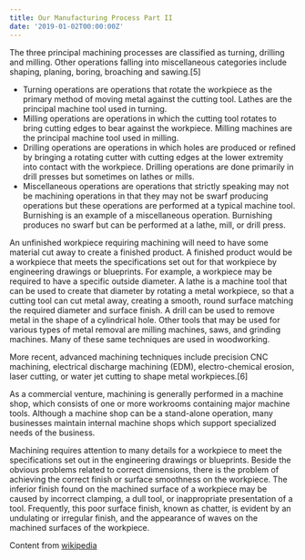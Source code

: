 ```yaml
---
title: Our Manufacturing Process Part II
date: '2019-01-02T00:00:00Z'
---
```


The three principal machining processes are classified as turning, drilling and milling. Other operations falling into miscellaneous categories include shaping, planing, boring, broaching and sawing.[5]

- Turning operations are operations that rotate the workpiece as the primary method of moving metal against the cutting tool. Lathes are the principal machine tool used in turning.
- Milling operations are operations in which the cutting tool rotates to bring cutting edges to bear against the workpiece. Milling machines are the principal machine tool used in milling.
- Drilling operations are operations in which holes are produced or refined by bringing a rotating cutter with cutting edges at the lower extremity into contact with the workpiece. Drilling operations are done primarily in drill presses but sometimes on lathes or mills.
- Miscellaneous operations are operations that strictly speaking may not be machining operations in that they may not be swarf producing operations but these operations are performed at a typical machine tool. Burnishing is an example of a miscellaneous operation. Burnishing produces no swarf but can be performed at a lathe, mill, or drill press.

An unfinished workpiece requiring machining will need to have some material cut away to create a finished product. A finished product would be a workpiece that meets the specifications set out for that workpiece by engineering drawings or blueprints. For example, a workpiece may be required to have a specific outside diameter. A lathe is a machine tool that can be used to create that diameter by rotating a metal workpiece, so that a cutting tool can cut metal away, creating a smooth, round surface matching the required diameter and surface finish. A drill can be used to remove metal in the shape of a cylindrical hole. Other tools that may be used for various types of metal removal are milling machines, saws, and grinding machines. Many of these same techniques are used in woodworking.

More recent, advanced machining techniques include precision CNC machining, electrical discharge machining (EDM), electro-chemical erosion, laser cutting, or water jet cutting to shape metal workpieces.[6]

As a commercial venture, machining is generally performed in a machine shop, which consists of one or more workrooms containing major machine tools. Although a machine shop can be a stand-alone operation, many businesses maintain internal machine shops which support specialized needs of the business.

Machining requires attention to many details for a workpiece to meet the specifications set out in the engineering drawings or blueprints. Beside the obvious problems related to correct dimensions, there is the problem of achieving the correct finish or surface smoothness on the workpiece. The inferior finish found on the machined surface of a workpiece may be caused by incorrect clamping, a dull tool, or inappropriate presentation of a tool. Frequently, this poor surface finish, known as chatter, is evident by an undulating or irregular finish, and the appearance of waves on the machined surfaces of the workpiece.

Content from [wikipedia](https://en.wikipedia.org/wiki/Machining)
